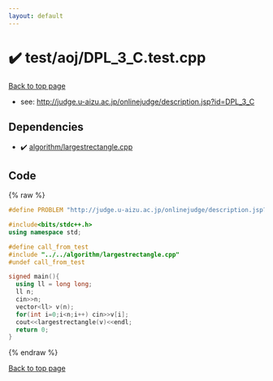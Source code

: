 ```yaml
---
layout: default
---
```


<!-- mathjax config similar to math.stackexchange -->
<script type="text/javascript" async
  src="https://cdnjs.cloudflare.com/ajax/libs/mathjax/2.7.5/MathJax.js?config=TeX-MML-AM_CHTML">
</script>
<script type="text/x-mathjax-config">
  MathJax.Hub.Config({
    TeX: { equationNumbers: { autoNumber: "AMS" }},
    tex2jax: {
      inlineMath: [ ['$','$'] ],
      processEscapes: true
    },
    "HTML-CSS": { matchFontHeight: false },
    displayAlign: "left",
    displayIndent: "2em"
  });
</script>

<script type="text/javascript" src="https://cdnjs.cloudflare.com/ajax/libs/jquery/3.4.1/jquery.min.js"></script>
<script src="https://cdn.jsdelivr.net/npm/jquery-balloon-js@1.1.2/jquery.balloon.min.js" integrity="sha256-ZEYs9VrgAeNuPvs15E39OsyOJaIkXEEt10fzxJ20+2I=" crossorigin="anonymous"></script>
<script type="text/javascript" src="../../../assets/js/copy-button.js"></script>
<link rel="stylesheet" href="../../../assets/css/copy-button.css" />


# :heavy_check_mark: test/aoj/DPL_3_C.test.cpp


<a href="../../../index.html">Back to top page</a>

* see: <a href="http://judge.u-aizu.ac.jp/onlinejudge/description.jsp?id=DPL_3_C">http://judge.u-aizu.ac.jp/onlinejudge/description.jsp?id=DPL_3_C</a>


## Dependencies
* :heavy_check_mark: <a href="../../../library/algorithm/largestrectangle.cpp.html">algorithm/largestrectangle.cpp</a>


## Code
{% raw %}
```cpp
#define PROBLEM "http://judge.u-aizu.ac.jp/onlinejudge/description.jsp?id=DPL_3_C"

#include<bits/stdc++.h>
using namespace std;

#define call_from_test
#include "../../algorithm/largestrectangle.cpp"
#undef call_from_test

signed main(){
  using ll = long long;
  ll n;
  cin>>n;
  vector<ll> v(n);
  for(int i=0;i<n;i++) cin>>v[i];
  cout<<largestrectangle(v)<<endl;
  return 0;
}

```
{% endraw %}

<a href="../../../index.html">Back to top page</a>


